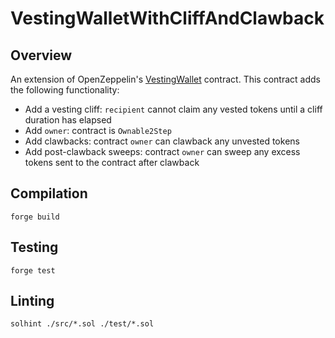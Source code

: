 # VestingWalletWithCliffAndClawback

## Overview
An extension of OpenZeppelin's [VestingWallet](https://github.com/OpenZeppelin/openzeppelin-contracts/blob/master/contracts/finance/VestingWallet.sol) contract. This contract adds the following functionality:
* Add a vesting cliff: `recipient` cannot claim any vested tokens until a cliff duration has elapsed
* Add `owner`: contract is `Ownable2Step`
* Add clawbacks: contract `owner` can clawback any unvested tokens
* Add post-clawback sweeps: contract `owner` can sweep any excess tokens sent to the contract after clawback

## Compilation
`forge build`

## Testing
`forge test`

## Linting
`solhint ./src/*.sol ./test/*.sol`
